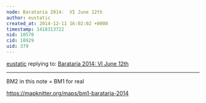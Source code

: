 ```yaml
---
node: Barataria 2014:  VI June 12th
author: eustatic
created_at: 2014-12-11 16:02:02 +0000
timestamp: 1418313722
nid: 10570
cid: 10929
uid: 379
---
```




[eustatic](../profile/eustatic) replying to: [Barataria 2014:  VI June 12th](../notes/eustatic/06-13-2014/barataria-2014-vii-june-12th)

----
BM2 in this note = BM1 for real

https://mapknitter.org/maps/bm1-barataria-2014